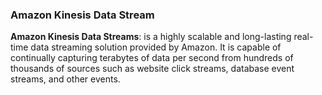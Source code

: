 ### Amazon Kinesis Data Stream

**Amazon Kinesis Data Streams**: is a highly scalable and long-lasting real-time data streaming solution provided by Amazon. It is capable of continually capturing terabytes of data per second from hundreds of thousands of sources such as website click streams, database event streams, and other events.
